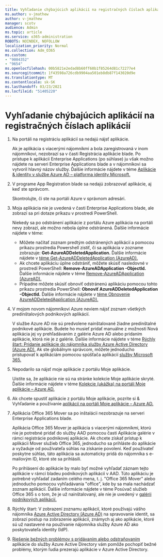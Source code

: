 ```yaml
---
title: Vyhľadanie chýbajúcich aplikácií na registračných číslach aplikácií
ms.author: v-jmathew
author: v-jmathew
manager: scotv
audience: Admin
ms.topic: article
ms.service: o365-administration
ROBOTS: NOINDEX, NOFOLLOW
localization_priority: Normal
ms.collection: Adm_O365
ms.custom:
- "9004352"
- "9654"
ms.openlocfilehash: 00b5821e2edad8b60ff60b1f85264d81c72277e4
ms.sourcegitcommit: 1f43598a726cdb9904aa501eb8db87f143020d9e
ms.translationtype: MT
ms.contentlocale: sk-SK
ms.lasthandoff: 03/23/2021
ms.locfileid: "51405220"
---
```

# <a name="find-missing-applications-on-app-registration-blade"></a>Vyhľadanie chýbajúcich aplikácií na registračných číslach aplikácií

1. Na portáli na registráciu aplikácií sa nedajú nájsť aplikácie.

    Ak je aplikácia s viacerými nájomníkmi a bola zaregistrovaná v inom nájomníkovi, nezobrazí sa v časti Registrácia aplikácie blade. Po prístupe k aplikácii Enterprise Applications (po súhlase) ju však možno nájdete na serveri Enterprise Applications blade a v nájomníkovi sa vytvoril hlavný názov služby. Ďalšie informácie nájdete v téme [Aplikácie & identity v službe Azure AD – platforma identity Microsoft.](https://docs.microsoft.com/azure/active-directory/develop/app-objects-and-service-principals)
2. V programe App Registration blade sa nedajú zobrazovať aplikácie, aj keď ste správcom.

    Skontrolujte, či ste na portáli Azure v správnom adresári.
3. Moja aplikácia nie je uvedená v časti Enterprise Applications blade, ale zobrazí sa pri dotaze príkazu v prostredí PowerShell.

    Niekedy sa po odstránení aplikácie z portálu Azure aplikácia na portáli nevy zobrazí, ale možno nebola úplne odstránená. Ďalšie informácie nájdete v téme:
    - Môžete načítať zoznam predtým odstránených aplikácií a pomocou príkazu prostredia Powershell zistiť, či sa aplikácia v zozname zobrazuje: **Get-AzureADDeletedApplication.** Ďalšie informácie nájdete v [téme Get-AzureADDeletedApplication (AzureAD).](https://docs.microsoft.com/powershell/module/azuread/get-azureaddeletedapplication)
    - Ak chcete aplikáciu úplne odstrániť, môžete skúsiť nasledovné v prostredí PowerShell: **Remove-AzureADApplication -ObjectId.** Ďalšie informácie nájdete v téme [Remove-AzureADApplication (AzureAD).](https://docs.microsoft.com/powershell/module/azuread/remove-azureadapplication)
    - Prípadne môžete skúsiť obnoviť odstránenú aplikáciu pomocou tohto príkazu prostredia PowerShell: **Obnoviť AzureADDeletedApplication -ObjectId.** Ďalšie informácie nájdete v [téme Obnovenie AzureADDeletedApplication (AzureAD).](https://docs.microsoft.com/powershell/module/azuread/restore-azureaddeletedapplication)
4. V mojom novom nájomníkovi Azure neviem nájsť zoznam všetkých predinštalových podnikových aplikácií.

    V službe Azure AD nie sú predvolene nainštalované žiadne predinštalné podnikové aplikácie. Budete ho musieť pridať manuálne z možnosti Nová aplikácia jej vy prehľadávaním z galérie Azure AD alebo pridaním aplikácie, ktorá nie je z galérie. Ďalšie informácie nájdete v téme [Rýchly štart: Pridanie aplikácie do nájomníka služby Azure Active Directory (Azure AD).](https://docs.microsoft.com/azure/active-directory/manage-apps/add-application-portal)
    Ak ste globálnym správcom, môžete jednoducho pristupovať k aplikáciám pomocou spúšťača aplikácií [služby Microsoft 365.](https://docs.microsoft.com/microsoft-365/admin/manage/customize-the-app-launcher)
5. Nepodarilo sa nájsť moje aplikácie z portálu Moje aplikácie.

    Uistite sa, že aplikácie nie sú na stránke kolekcie Moje aplikácie skryté. Ďalšie informácie nájdete v téme [Kolekcie (ukážka) na portáli Moje aplikácie – Azure AD.](https://docs.microsoft.com/azure/active-directory/user-help/my-apps-portal-user-collections)
6. Ak chcete spustiť aplikácie z portálu Moje aplikácie, pozrite si & Vyhľadanie a používanie [aplikácií na portáli Moje aplikácie – Azure AD.](https://docs.microsoft.com/azure/active-directory/user-help/my-apps-portal-end-user-access)
7. Aplikácia Office 365 Mover sa po inštalácii nezobrazuje na serveri Enterprise Applications blade.

    Aplikácia Office 365 Mover je aplikácia s viacerými nájomníkmi, ktorú nie je potrebné pridať do služby AAD pomocou časti Aplikácie galérie v rámci registrácie podnikovej aplikácie. Ak chcete získať prístup k aplikácii Mover služieb Office 365, jednoducho sa prihláste do aplikácie a vyžaduje od používateľa súhlas na získanie povolení. Keď používateľ poskytne súhlas, táto aplikácia sa automaticky pridá do nájomníka s e-mailovým ID, ktoré ste sa prihlásili.

    Po prihlásení do aplikácie by malo byť možné vyhľadať záznam tejto aplikácie v rámci bladeu podnikových aplikácií v AAD. Túto aplikáciu je potrebné vyhľadať zadaním celého mena, t. j. "Office 365 Mover" alebo jednoducho pomocou vyhľadávania "office", kde by sa mala nachádzať zoznam aplikácií. Ďalšie informácie nájdete v téme Posúvač služieb Office 365 s o tom, že je už nainštalovaný, ale nie je uvedený v [galérii podnikových aplikácií.](https://docs.microsoft.com/answers/questions/30186/office-365-mover-says-its-already-installed-but-it.html)
8. Rýchly štart: V zobrazení zoznamu aplikácií, ktoré používajú vášho nájomníka [Azure Active Directory (Azure AD)](https://docs.microsoft.com/azure/active-directory/manage-apps/view-applications-portal) na spravovanie identít, sa zobrazí postup na zobrazenie aplikácií, známych aj ako aplikácie, ktoré sú už nastavené na používanie nájomníka služby Azure AD ako poskytovateľa identity (IdP).
9. [Riešenie bežných problémov s pridávaním alebo odstraňovaním](https://docs.microsoft.com/azure/active-directory/manage-apps/troubleshoot-adding-apps) aplikácie do služby Azure Active Directory vám pomôže pochopiť bežné problémy, ktorým ľudia prezerajú aplikácie v Azure Active Directory.

